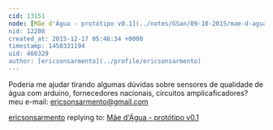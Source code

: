 ```yaml
---
cid: 13151
node: [Mãe d'Água - protótipo v0.1](../notes/GSan/09-10-2015/mae-d-agua-prototipo-v0-1)
nid: 12208
created_at: 2015-12-17 05:46:34 +0000
timestamp: 1450331194
uid: 460329
author: [ericsonsarmento](../profile/ericsonsarmento)
---
```


Poderia me ajudar tirando algumas dúvidas sobre sensores de qualidade de água com arduino, fornecedores nacionais, circuitos amplicaficadores? 
meu e-mail: ericsonsarmento@gmail.com

[ericsonsarmento](../profile/ericsonsarmento) replying to: [Mãe d'Água - protótipo v0.1](../notes/GSan/09-10-2015/mae-d-agua-prototipo-v0-1)

